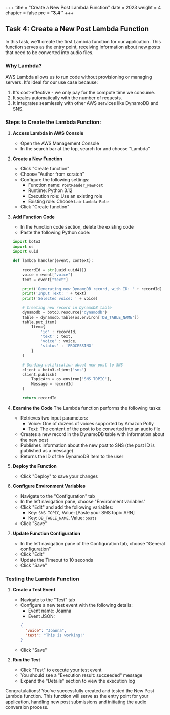 +++
title = "Create a New Post Lambda Function"
date = 2023
weight = 4
chapter = false
pre = "<b>3.4 </b>"
+++

## Task 4: Create a New Post Lambda Function

In this task, we'll create the first Lambda function for our application. This function serves as the entry point, receiving information about new posts that need to be converted into audio files.

### Why Lambda?

AWS Lambda allows us to run code without provisioning or managing servers. It's ideal for our use case because:

1. It's cost-effective - we only pay for the compute time we consume.
2. It scales automatically with the number of requests.
3. It integrates seamlessly with other AWS services like DynamoDB and SNS.

### Steps to Create the Lambda Function:

1. **Access Lambda in AWS Console**
   - Open the AWS Management Console
   - In the search bar at the top, search for and choose "Lambda"

2. **Create a New Function**
   - Click "Create function"
   - Choose "Author from scratch"
   - Configure the following settings:
     - Function name: `PostReader_NewPost`
     - Runtime: Python 3.12
     - Execution role: Use an existing role
     - Existing role: Choose `Lab-Lambda-Role`
   - Click "Create function"

3. **Add Function Code**
   - In the Function code section, delete the existing code
   - Paste the following Python code:

   ```python
   import boto3
   import os
   import uuid

   def lambda_handler(event, context):

       recordId = str(uuid.uuid4())
       voice = event["voice"]
       text = event["text"]

       print('Generating new DynamoDB record, with ID: ' + recordId)
       print('Input Text: ' + text)
       print('Selected voice: ' + voice)

       # Creating new record in DynamoDB table
       dynamodb = boto3.resource('dynamodb')
       table = dynamodb.Table(os.environ['DB_TABLE_NAME'])
       table.put_item(
           Item={
               'id' : recordId,
               'text' : text,
               'voice' : voice,
               'status' : 'PROCESSING'
           }
       )

       # Sending notification about new post to SNS
       client = boto3.client('sns')
       client.publish(
           TopicArn = os.environ['SNS_TOPIC'],
           Message = recordId
       )

       return recordId
   ```

4. **Examine the Code**
   The Lambda function performs the following tasks:
   - Retrieves two input parameters:
     - Voice: One of dozens of voices supported by Amazon Polly
     - Text: The content of the post to be converted into an audio file
   - Creates a new record in the DynamoDB table with information about the new post
   - Publishes information about the new post to SNS (the post ID is published as a message)
   - Returns the ID of the DynamoDB item to the user

5. **Deploy the Function**
   - Click "Deploy" to save your changes

6. **Configure Environment Variables**
   - Navigate to the "Configuration" tab
   - In the left navigation pane, choose "Environment variables"
   - Click "Edit" and add the following variables:
     - Key: `SNS_TOPIC`, Value: [Paste your SNS topic ARN]
     - Key: `DB_TABLE_NAME`, Value: `posts`
   - Click "Save"

7. **Update Function Configuration**
   - In the left navigation pane of the Configuration tab, choose "General configuration"
   - Click "Edit"
   - Update the Timeout to 10 seconds
   - Click "Save"

### Testing the Lambda Function

1. **Create a Test Event**
   - Navigate to the "Test" tab
   - Configure a new test event with the following details:
     - Event name: Joanna
     - Event JSON:
     ```json
     {
       "voice": "Joanna",
       "text": "This is working!"
     }
     ```
   - Click "Save"

2. **Run the Test**
   - Click "Test" to execute your test event
   - You should see a "Execution result: succeeded" message
   - Expand the "Details" section to view the execution log

Congratulations! You've successfully created and tested the New Post Lambda function. This function will serve as the entry point for your application, handling new post submissions and initiating the audio conversion process.